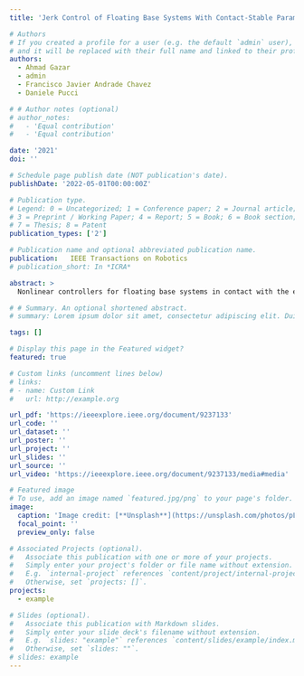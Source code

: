 ```yaml
---
title: 'Jerk Control of Floating Base Systems With Contact-Stable Parameterized Force Feedback'

# Authors
# If you created a profile for a user (e.g. the default `admin` user), write the username (folder name) here
# and it will be replaced with their full name and linked to their profile.
authors:
  - Ahmad Gazar
  - admin
  - Francisco Javier Andrade Chavez
  - Daniele Pucci

# # Author notes (optional)
# author_notes:
#   - 'Equal contribution'
#   - 'Equal contribution'

date: '2021'
doi: ''

# Schedule page publish date (NOT publication's date).
publishDate: '2022-05-01T00:00:00Z'

# Publication type.
# Legend: 0 = Uncategorized; 1 = Conference paper; 2 = Journal article;
# 3 = Preprint / Working Paper; 4 = Report; 5 = Book; 6 = Book section;
# 7 = Thesis; 8 = Patent
publication_types: ['2']

# Publication name and optional abbreviated publication name.
publication:   IEEE Transactions on Robotics
# publication_short: In *ICRA*

abstract: > 
  Nonlinear controllers for floating base systems in contact with the environment are often framed as quadratic programming (QP) optimization problems. Common drawbacks of such QP-based controllers   are: the control input often experiences discontinuities; no force feedback from force/torque (FT) sensors installed on the robot is taken into account. This article attempts to address these limitations using jerk-based control architectures. The proposed controllers assume the rate-of-change of the joint torques as control input, and exploit the system position, velocity, accelerations, and contact wrenches as measurable quantities. The key ingredient of the presented approach is a one-to-one correspondence between free variables and an inner approximation of the manifold defined by the contact stability constraints. More precisely, the proposed correspondence covers completely the contact stability manifold except for the socalled friction cone, for which there exists a unique correspondence for more than 90% of its elements. The correspondence allows us to transform the underlying constrained optimization problem into one that is unconstrained. Then, we propose a jerk control framework that exploits the proposed correspondence and uses FT measurements in the control loop. Furthermore, we present Lyapunov stable controllers for the system momentum in the jerk control framework. The approach is validated with simulations and experiments using the iCub humanoid robot.

# # Summary. An optional shortened abstract.
# summary: Lorem ipsum dolor sit amet, consectetur adipiscing elit. Duis posuere tellus ac convallis placerat. Proin tincidunt magna sed ex sollicitudin condimentum.

tags: []

# Display this page in the Featured widget?
featured: true

# Custom links (uncomment lines below)
# links:
# - name: Custom Link
#   url: http://example.org

url_pdf: 'https://ieeexplore.ieee.org/document/9237133'
url_code: ''
url_dataset: ''
url_poster: ''
url_project: ''
url_slides: ''
url_source: ''
url_video: 'https://ieeexplore.ieee.org/document/9237133/media#media'

# Featured image
# To use, add an image named `featured.jpg/png` to your page's folder.
image:
  caption: 'Image credit: [**Unsplash**](https://unsplash.com/photos/pLCdAaMFLTE)'
  focal_point: ''
  preview_only: false

# Associated Projects (optional).
#   Associate this publication with one or more of your projects.
#   Simply enter your project's folder or file name without extension.
#   E.g. `internal-project` references `content/project/internal-project/index.md`.
#   Otherwise, set `projects: []`.
projects:
  - example

# Slides (optional).
#   Associate this publication with Markdown slides.
#   Simply enter your slide deck's filename without extension.
#   E.g. `slides: "example"` references `content/slides/example/index.md`.
#   Otherwise, set `slides: ""`.
# slides: example
---
```


<!-- {{% callout note %}}
Click the _Cite_ button above to demo the feature to enable visitors to import publication metadata into their reference management software.
{{% /callout %}}

{{% callout note %}}
Create your slides in Markdown - click the _Slides_ button to check out the example.
{{% /callout %}}

Supplementary notes can be added here, including [code, math, and images](https://wowchemy.com/docs/writing-markdown-latex/). -->

